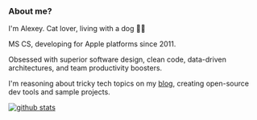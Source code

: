 ### About me?

I'm Alexey. Cat lover, living with a dog 🤦‍♂️

MS CS, developing for Apple platforms since 2011.

Obsessed with superior software design, clean code, data-driven architectures, and team productivity boosters.

I'm reasoning about tricky tech topics on my [blog][website], creating open-source dev tools and sample projects.

[![github stats](https://github-readme-stats.vercel.app/api?username=nalexn&hide=prs,issues&count_private=true&show_icons=true&custom_title=Github%20Stats)](https://github.com/anuraghazra/github-readme-stats)

[website]: https://nalexn.github.io/

